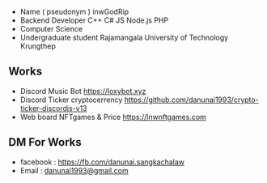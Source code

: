 



- Name ( pseudonym ) inwGodRip
- Backend Developer C++ C# JS Node.js PHP
- Computer Science
- Undergraduate student Rajamangala University of Technology Krungthep

## Works
- Discord Music Bot https://loxybot.xyz
- Discord Ticker cryptocerrency https://github.com/danunai1993/crypto-ticker-discordjs-v13
- Web board NFTgames & Price https://lnwnftgames.com

## DM For Works
- facebook : https://fb.com/danunai.sangkachalaw
- Email :  danunai1993@gmail.com
